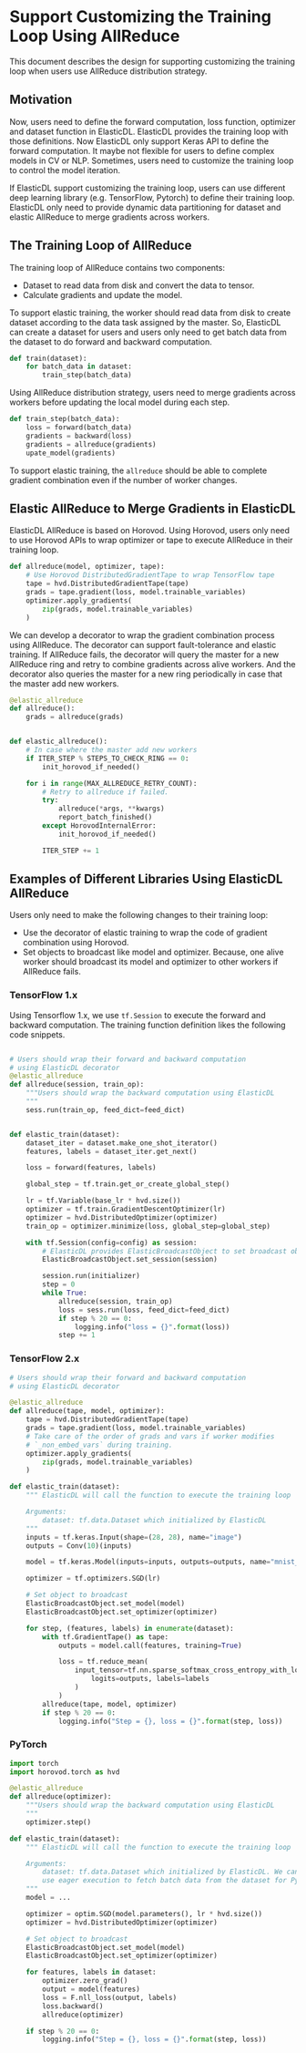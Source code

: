 # Support Customizing the Training Loop Using AllReduce

This document describes the design for supporting customizing
the training loop when users use AllReduce distribution strategy.

## Motivation

Now, users need to define the forward computation, loss function,
optimizer and dataset function in ElasticDL. ElasticDL provides
the training loop with those definitions. Now ElasticDL only support
Keras API to define the forward computation. It maybe not flexible for
users to define complex models in CV or NLP. Sometimes, users need to
customize the training loop to control the model iteration.

If ElasticDL support customizing the training loop, users can use different
deep learning library (e.g. TensorFlow, Pytorch) to define their training loop.
ElasticDL only need to provide dynamic data partitioning for dataset and
elastic AllReduce to merge gradients across workers.

## The Training Loop of AllReduce

The training loop of AllReduce contains two components:

- Dataset to read data from disk and convert the data to tensor.
- Calculate gradients and update the model.

To support elastic training, the worker should read data from disk
to create dataset according to the data task assigned by the master.
So, ElasticDL can create a dataset for users and users only need to
get batch data from the dataset to do forward and backward computation.

```python
def train(dataset):
    for batch_data in dataset:
        train_step(batch_data)
```

Using AllReduce distribution strategy, users need to merge gradients
across workers before updating the local model during each step.

```Python
def train_step(batch_data):
    loss = forward(batch_data)
    gradients = backward(loss)
    gradients = allreduce(gradients)
    upate_model(gradients)
```

To support elastic training, the `allreduce` should be able to 
complete gradient combination even if the number of worker changes.

## Elastic AllReduce to Merge Gradients in ElasticDL

ElasticDL AllReduce is based on Horovod. Using Horovod, users only need to
use Horovod APIs to wrap optimizer or tape to execute AllReduce in their
training loop.

```python
def allreduce(model, optimizer, tape):
    # Use Horovod DistributedGradientTape to wrap TensorFlow tape
    tape = hvd.DistributedGradientTape(tape)
    grads = tape.gradient(loss, model.trainable_variables)
    optimizer.apply_gradients(
        zip(grads, model.trainable_variables)
    )
```

We can develop a decorator to wrap the gradient combination process using AllReduce.
The decorator can support fault-tolerance and elastic training. If AllReduce fails,
the decorator will query the master for a new AllReduce ring and retry to
combine gradients across alive workers. And the decorator also queries the master
for a new ring periodically in case that the master add new workers.

```python
@elastic_allreduce
def allreduce():
    grads = allreduce(grads)


def elastic_allreduce():
    # In case where the master add new workers
    if ITER_STEP % STEPS_TO_CHECK_RING == 0:
        init_horovod_if_needed()

    for i in range(MAX_ALLREDUCE_RETRY_COUNT):
        # Retry to allreduce if failed.
        try:
            allreduce(*args, **kwargs)
            report_batch_finished()
        except HorovodInternalError:
            init_horovod_if_needed()

        ITER_STEP += 1
```

## Examples of Different Libraries Using ElasticDL AllReduce

Users only need to make the following changes to their training loop:

- Use the decorator of elastic training to wrap the code of gradient
combination using Horovod.
- Set objects to broadcast like model and optimizer. Because, one alive
worker should broadcast its model and optimizer to other workers if
AllReduce fails.

### TensorFlow 1.x

Using Tensorflow 1.x, we use `tf.Session` to execute the forward and backward
computation. The training function definition likes the following code snippets.

```python

# Users should wrap their forward and backward computation
# using ElasticDL decorator
@elastic_allreduce
def allreduce(session, train_op):
    """Users should wrap the backward computation using ElasticDL
    """
    sess.run(train_op, feed_dict=feed_dict)


def elastic_train(dataset):
    dataset_iter = dataset.make_one_shot_iterator()
    features, labels = dataset_iter.get_next()

    loss = forward(features, labels)

    global_step = tf.train.get_or_create_global_step()

    lr = tf.Variable(base_lr * hvd.size())
    optimizer = tf.train.GradientDescentOptimizer(lr)
    optimizer = hvd.DistributedOptimizer(optimizer)
    train_op = optimizer.minimize(loss, global_step=global_step)

    with tf.Session(config=config) as session:
        # ElasticDL provides ElasticBroadcastObject to set broadcast objects
        ElasticBroadcastObject.set_session(session)

        session.run(initializer)
        step = 0
        while True:
            allreduce(session, train_op)
            loss = sess.run(loss, feed_dict=feed_dict)
            if step % 20 == 0:
                logging.info("loss = {}".format(loss))
            step += 1
```

### TensorFlow 2.x

```python
# Users should wrap their forward and backward computation
# using ElasticDL decorator

@elastic_allreduce
def allreduce(tape, model, optimizer):
    tape = hvd.DistributedGradientTape(tape)
    grads = tape.gradient(loss, model.trainable_variables)
    # Take care of the order of grads and vars if worker modifies
    # `_non_embed_vars` during training.
    optimizer.apply_gradients(
        zip(grads, model.trainable_variables)
    )

def elastic_train(dataset):
    """ ElasticDL will call the function to execute the training loop

    Arguments:
        dataset: tf.data.Dataset which initialized by ElasticDL
    """
    inputs = tf.keras.Input(shape=(28, 28), name="image")
    outputs = Conv(10)(inputs)

    model = tf.keras.Model(inputs=inputs, outputs=outputs, name="mnist_model")

    optimizer = tf.optimizers.SGD(lr)

    # Set object to broadcast
    ElasticBroadcastObject.set_model(model)
    ElasticBroadcastObject.set_optimizer(optimizer)

    for step, (features, labels) in enumerate(dataset):
        with tf.GradientTape() as tape:
            outputs = model.call(features, training=True)

            loss = tf.reduce_mean(
                input_tensor=tf.nn.sparse_softmax_cross_entropy_with_logits(
                    logits=outputs, labels=labels
                )
            )
        allreduce(tape, model, optimizer)
        if step % 20 == 0:
            logging.info("Step = {}, loss = {}".format(step, loss))

```

### PyTorch

```python
import torch
import horovod.torch as hvd

@elastic_allreduce
def allreduce(optimizer):
    """Users should wrap the backward computation using ElasticDL
    """
    optimizer.step()

def elastic_train(dataset):
    """ ElasticDL will call the function to execute the training loop

    Arguments:
        dataset: tf.data.Dataset which initialized by ElasticDL. We can
        use eager execution to fetch batch data from the dataset for PyTorch.
    """
    model = ...

    optimizer = optim.SGD(model.parameters(), lr * hvd.size())
    optimizer = hvd.DistributedOptimizer(optimizer)

    # Set object to broadcast
    ElasticBroadcastObject.set_model(model)
    ElasticBroadcastObject.set_optimizer(optimizer)

    for features, labels in dataset:
        optimizer.zero_grad()
        output = model(features)
        loss = F.nll_loss(output, labels)
        loss.backward()
        allreduce(optimizer)

    if step % 20 == 0:
        logging.info("Step = {}, loss = {}".format(step, loss))

```
